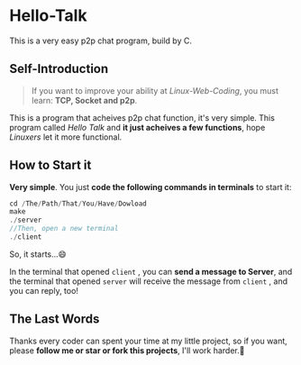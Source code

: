 # Hello-Talk
This is a very easy p2p chat program, build by C.

## Self-Introduction

> If you want to improve your ability at *Linux-Web-Coding*, you must learn: **TCP, Socket and p2p**.

This is a program that acheives p2p chat function, it's very simple. This program called *Hello Talk* and **it just acheives a few functions**, hope *Linuxers* let it more functional.

## How to Start it

**Very simple**. You just **code the following commands in terminals** to start it:

```c
cd /The/Path/That/You/Have/Dowload
make
./server     
//Then, open a new terminal
./client
```
So, it starts...:smile:

In the terminal that opened `client` , you can **send a message to Server**, and the terminal that opened `server` will receive the message from `client` , and you can reply, too!

## The Last Words

Thanks every coder can spent your time at my little project, so if you want, please **follow me or star or fork this projects**, I'll work harder.:thinking:
